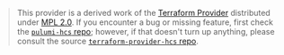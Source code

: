 > This provider is a derived work of the [Terraform Provider](https://github.com/terraform-providers/terraform-provider-hcs)
> distributed under [MPL 2.0](https://www.mozilla.org/en-US/MPL/2.0/). If you encounter a bug or missing feature,
> first check the [`pulumi-hcs` repo](/issues); however, if that doesn't turn up anything,
> please consult the source [`terraform-provider-hcs` repo](https://github.com/terraform-providers/terraform-provider-hcs/issues).
